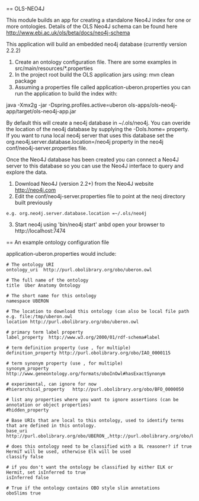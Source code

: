 == OLS-NEO4J

This module builds an app for creating a standalone Neo4J index for one or more ontologies. Details of the OLS Neo4J schema can be found here http://www.ebi.ac.uk/ols/beta/docs/neo4j-schema 

This application will build an embedded neo4j database (currently version 2.2.2)

1. Create an ontology configuration file. There are some examples in src/main/resources/*.properties
2. In the project root build the OLS application jars using: mvn clean package
3. Assuming a properties file called application-uberon.properties you can run the application to build the index with: 

java -Xmx2g -jar -Dspring.profiles.active=uberon ols-apps/ols-neo4j-app/target/ols-neo4j-app.jar

By default this will create a neo4j database in ~/.ols/neo4j. You can overide the location of the neo4j database by supplying the -Dols.home=<path to neo4j database> property. If you want to runa  local neo4j server that uses this database set the
org.neo4j.server.database.location=<ols home>/neo4j property in the neo4j conf/neo4j-server.properties file. 

Once the Neo4J database has been created you can connect a Neo4J server to this database so you can use the Neo4J interface to query and explore the data.

1. Download Neo4J (version 2.2+) from the Neo4J website http://neo4j.com
2. Edit the conf/neo4j-server.properties file to point at the neoj directory built previously

```
e.g. org.neo4j.server.database.location =~/.ols/neo4j
```
3. Start neo4j using 'bin/neo4j start' anbd open your browser to http://localhost:7474

== An example ontology configuration file

application-uberon.properties would include:

```
# The ontology URI
ontology_uri  http://purl.obolibrary.org/obo/uberon.owl

# The full name of the ontology
title  Uber Anatomy Ontology

# The short name for this ontology
namespace UBERON

# The location to download this ontology (can also be local file path e.g. file:/tmp/uberon.owl
location http://purl.obolibrary.org/obo/uberon.owl

# primary term label property
label_property  http://www.w3.org/2000/01/rdf-schema#label

# term definition property (use , for multiple)
definition_property http://purl.obolibrary.org/obo/IAO_0000115

# term synonym property (use , for multiple)
synonym_property    http://www.geneontology.org/formats/oboInOwl#hasExactSynonym

# experimental, can ignore for now
#hierarchical_property   http://purl.obolibrary.org/obo/BFO_0000050

# list any properties where you want to ignore assertions (can be annotation or object properties)
#hidden_property

# Base URIs that are local to this ontology, used to identify terms that are defined in this ontology. 
base_uri    http://purl.obolibrary.org/obo/UBERON_,http://purl.obolibrary.org/obo/UBPROP_,http://purl.obolibrary.org/obo/uberon/core#

# does this ontology need to be classified with a DL reasoner? if true HermiT will be used, otherwise Elk will be used
classify false

# if you don't want the ontology be classified by either ELK or Hermit, set isInferred to true
isInferred false

# True if the ontology contains OBO style slim annotations
oboSlims true
```
